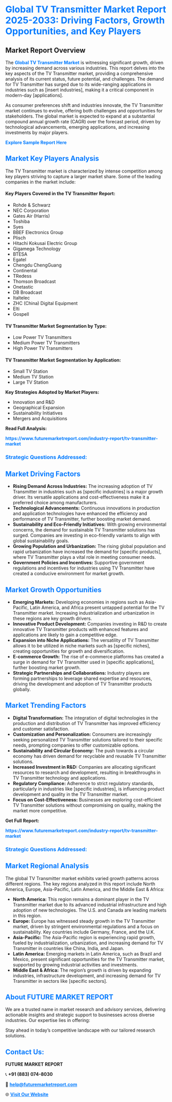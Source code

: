<h1 style="color: #007BFF;">Global TV Transmitter Market Report 2025-2033: Driving Factors, Growth Opportunities, and Key Players</h1>

<section id="overview">
<h2>Market Report Overview</h2>
<p>The <a href="https://www.futuremarketreport.com/industry-report/tv-transmitter-market" style="color: #007BFF; text-decoration: none;"><strong>Global TV Transmitter Market</strong></a> is witnessing significant growth, driven by increasing demand across various industries. This report delves into the key aspects of the TV Transmitter market, providing a comprehensive analysis of its current status, future potential, and challenges. The demand for TV Transmitter has surged due to its wide-ranging applications in industries such as [insert industries], making it a critical component in modern-day [applications].</p>
<p>As consumer preferences shift and industries innovate, the TV Transmitter market continues to evolve, offering both challenges and opportunities for stakeholders. The global market is expected to expand at a substantial compound annual growth rate (CAGR) over the forecast period, driven by technological advancements, emerging applications, and increasing investments by major players.</p>
</section>

<section id="overview">
<p><a href="https://www.futuremarketreport.com/request-sample/reportId=105225" style="color: #007BFF; text-decoration: none;"><strong>Explore Sample Report Here</strong></a></p>
</section>

<section id="key-players">
<h2 style="color: #007BFF;">Market Key Players Analysis</h2>
<p>The TV Transmitter market is characterized by intense competition among key players striving to capture a larger market share. Some of the leading companies in the market include:</p>
<h4>Key Players Covered in the TV Transmitter Report:</h4>
<ul><li>Rohde &amp; Schwarz</li><li>NEC Corporation</li><li>Gates Air (Harris)</li><li>Toshiba</li><li>Syes</li><li>BBEF Electronics Group</li><li>Plisch</li><li>Hitachi Kokusai Electric Group</li><li>Gigamega Technology</li><li>BTESA</li><li>Egatel</li><li>Chengdu ChengGuang</li><li>Continental</li><li>TRedess</li><li>Thomson Broadcast</li><li>Onetastic</li><li>DB Broadcast</li><li>Italtelec</li><li>ZHC (China) Digital Equipment</li><li>Elti</li><li>Gospell</li></ul>
<h4>TV Transmitter Market Segmentation by Type:</h4>
<ul><li>Low Power TV Transmitters</li><li>Medium Power TV Transmitters</li><li>High Power TV Transmitters</li></ul>

<h4>TV Transmitter Market Segmentation by Application:</h4>
<ul><li>Small TV Station</li><li>Medium TV Station</li><li>Large TV Station</li></ul>
<p><strong>Key Strategies Adopted by Market Players:</strong></p>
<ul>
<li>Innovation and R&D</li>
<li>Geographical Expansion</li>
<li>Sustainability Initiatives</li>
<li>Mergers and Acquisitions</li>
</ul>
</section>

<section>
<p><strong>Read Full Analysis: </strong></p><a href="https://www.futuremarketreport.com/industry-report/tv-transmitter-market" style="color: #007BFF; text-decoration: none;"><strong>https://www.futuremarketreport.com/industry-report/tv-transmitter-market</strong></a>
<h3 style="color: #007BFF;">Strategic Questions Addressed:</h3>
</section>

<section id="driving-factors">
<h2 style="color: #007BFF;">Market Driving Factors</h2>
<ul>
<li><strong>Rising Demand Across Industries:</strong> The increasing adoption of TV Transmitter in industries such as [specific industries] is a major growth driver. Its versatile applications and cost-effectiveness make it a preferred choice among manufacturers.</li>
<li><strong>Technological Advancements:</strong> Continuous innovations in production and application technologies have enhanced the efficiency and performance of TV Transmitter, further boosting market demand.</li>
<li><strong>Sustainability and Eco-Friendly Initiatives:</strong> With growing environmental concerns, the demand for sustainable TV Transmitter solutions has surged. Companies are investing in eco-friendly variants to align with global sustainability goals.</li>
<li><strong>Growing Population and Urbanization:</strong> The rising global population and rapid urbanization have increased the demand for [specific products], where TV Transmitter plays a vital role in meeting consumer needs.</li>
<li><strong>Government Policies and Incentives:</strong> Supportive government regulations and incentives for industries using TV Transmitter have created a conducive environment for market growth.</li>
</ul>
</section>

<section id="growth-opportunities">
<h2 style="color: #007BFF;">Market Growth Opportunities</h2>
<ul>
<li><strong>Emerging Markets:</strong> Developing economies in regions such as Asia-Pacific, Latin America, and Africa present untapped potential for the TV Transmitter market. Increasing industrialization and urbanization in these regions are key growth drivers.</li>
<li><strong>Innovative Product Development:</strong> Companies investing in R&D to create innovative TV Transmitter products with enhanced features and applications are likely to gain a competitive edge.</li>
<li><strong>Expansion into Niche Applications:</strong> The versatility of TV Transmitter allows it to be utilized in niche markets such as [specific niches], creating opportunities for growth and diversification.</li>
<li><strong>E-commerce Growth:</strong> The rise of e-commerce platforms has created a surge in demand for TV Transmitter used in [specific applications], further boosting market growth.</li>
<li><strong>Strategic Partnerships and Collaborations:</strong> Industry players are forming partnerships to leverage shared expertise and resources, driving the development and adoption of TV Transmitter products globally.</li>
</ul>
</section>

<section id="trending-factors">
<h2 style="color: #007BFF;">Market Trending Factors</h2>
<ul>
<li><strong>Digital Transformation:</strong> The integration of digital technologies in the production and distribution of TV Transmitter has improved efficiency and customer satisfaction.</li>
<li><strong>Customization and Personalization:</strong> Consumers are increasingly seeking personalized TV Transmitter solutions tailored to their specific needs, prompting companies to offer customizable options.</li>
<li><strong>Sustainability and Circular Economy:</strong> The push towards a circular economy has driven demand for recyclable and reusable TV Transmitter solutions.</li>
<li><strong>Increased Investment in R&D:</strong> Companies are allocating significant resources to research and development, resulting in breakthroughs in TV Transmitter technology and applications.</li>
<li><strong>Regulatory Compliance:</strong> Adherence to strict regulatory standards, particularly in industries like [specific industries], is influencing product development and quality in the TV Transmitter market.</li>
<li><strong>Focus on Cost-Effectiveness:</strong> Businesses are exploring cost-efficient TV Transmitter solutions without compromising on quality, making the market more competitive.</li>
</ul>
</section>

<section>
<p><strong>Get Full Report: </strong></p><a href="https://www.futuremarketreport.com/industry-report/tv-transmitter-market" style="color: #007BFF; text-decoration: none;"><strong>https://www.futuremarketreport.com/industry-report/tv-transmitter-market</strong></a>
<h3 style="color: #007BFF;">Strategic Questions Addressed:</h3>
</section>


<section id="regional-analysis">
<h2 style="color: #007BFF;">Market Regional Analysis</h2>
<p>The global TV Transmitter market exhibits varied growth patterns across different regions. The key regions analyzed in this report include North America, Europe, Asia-Pacific, Latin America, and the Middle East & Africa:</p>
<ul>
<li><strong>North America:</strong> This region remains a dominant player in the TV Transmitter market due to its advanced industrial infrastructure and high adoption of new technologies. The U.S. and Canada are leading markets in this region.</li>
<li><strong>Europe:</strong> Europe has witnessed steady growth in the TV Transmitter market, driven by stringent environmental regulations and a focus on sustainability. Key countries include Germany, France, and the U.K.</li>
<li><strong>Asia-Pacific:</strong> The Asia-Pacific region is experiencing rapid growth, fueled by industrialization, urbanization, and increasing demand for TV Transmitter in countries like China, India, and Japan.</li>
<li><strong>Latin America:</strong> Emerging markets in Latin America, such as Brazil and Mexico, present significant opportunities for the TV Transmitter market, supported by growing industrial activities and investments.</li>
<li><strong>Middle East & Africa:</strong> The region’s growth is driven by expanding industries, infrastructure development, and increasing demand for TV Transmitter in sectors like [specific sectors].</li>
</ul>
</section>

<footer>
<h2 style="color: #007BFF;">About FUTURE MARKET REPORT</h2>
<p>We are a trusted name in market research and advisory services, delivering actionable insights and strategic support to businesses across diverse industries. Our expertise lies in offering:</p>

<p>Stay ahead in today’s competitive landscape with our tailored research solutions.</p>

<h2 style="color: #007BFF;">Contact Us:</h2>
<p><strong>FUTURE MARKET REPORT</strong></p>
<p>📞 <strong>+91 (883) 074-8030</strong></p>
<p>📧 <strong><a href="mailto:help@futuremarketreport.com" style="color: #007BFF;">help@futuremarketreport.com</a></strong></p>
<p>🌐 <strong><a href="https://www.futuremarketreport.com/" style="color: #007BFF;">Visit Our Website</a></strong></p>
</footer>
